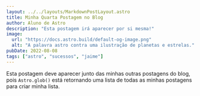 ```yaml
---
layout: ../../layouts/MarkdownPostLayout.astro
title: Minha Quarta Postagem no Blog
author: Aluno de Astro
description: "Esta postagem irá aparecer por si mesma!"
image:
  url: "https://docs.astro.build/default-og-image.png"
  alt: "A palavra astro contra uma ilustração de planetas e estrelas."
pubDate: 2022-08-08
tags: ["astro", "sucessos", "jaime"]
---
```

Esta postagem deve aparecer junto das minhas outras postagens do blog, pois `Astro.glob()` está retornando uma lista de todas as minhas postagens para criar minha lista.
